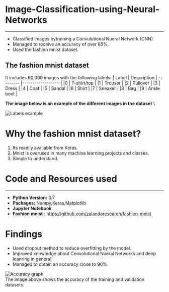 # Image-Classification-using-Neural-Networks
***
* Classified images bytraining a Convulutional Nueral Network (CNN).
* Managed to receive an accuracy of over 85%.
* Used the fashion mnist dataset.

## The fashion mnist dataset
It includes 60,000 images with the following labels:
|  Label	|    Description    |
--------- |-------------------| 
|0	      |  T-shirt/top      |
|1	      |  Trouser          |
|2	      |  Pullover         |
|3	      |  Dress            |
|4	      |  Coat             |
|5	      |  Sandal           |
|6	      |  Shirt            |
|7	      |  Sneaker          |
|8	      |  Bag              |
|9	      |  Ankle boot       |

**The image below is an example of the different images in the dataset** \

![Labels example](https://user-images.githubusercontent.com/58377262/91074268-2fa12800-e634-11ea-9905-cba981df65a7.png)


# Why the fashion mnist dataset?
1. Its readily available from Keras.
2. Mnist is overused in many machine learning projects and classes.
3. Simple to understand.

# Code and Resources used
***
* **Python Version:** 3.7
* **Packages:** Numpy,Keras,Matplotlib
* **Jupyter Notebook**
* **Fashion mnist** : https://github.com/zalandoresearch/fashion-mnist


# Findings
* Used dropout method to reduce overfitting by the model.
* Improved knowledge about Convolutional Nueral Networks and deep leanring in general.
* Managed to obtain an accuracy close to 90%.

![Accuracy graph](https://user-images.githubusercontent.com/58377262/91074220-244dfc80-e634-11ea-8d50-7accf6aa4c6a.png)\
The image above shows the accuracy of the training and validation datasets.

